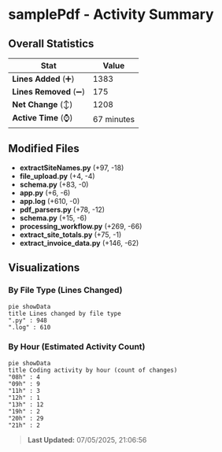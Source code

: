 # samplePdf - Activity Summary 

## Overall Statistics

| Stat                   | Value                                                             |
| ---------------------- | ----------------------------------------------------------------- |
| **Lines Added** (➕)   | 1383                                          |
| **Lines Removed** (➖) | 175                                        |
| **Net Change** (↕)    | 1208                |
| **Active Time** (⌚)   | 67 minutes |


## Modified Files
- **extractSiteNames.py** (+97, -18)
- **file_upload.py** (+4, -4)
- **schema.py** (+83, -0)
- **app.py** (+6, -6)
- **app.log** (+610, -0)
- **pdf_parsers.py** (+78, -12)
- **schema.py** (+15, -6)
- **processing_workflow.py** (+269, -66)
- **extract_site_totals.py** (+75, -1)
- **extract_invoice_data.py** (+146, -62)

## Visualizations

### By File Type (Lines Changed)

```mermaid
pie showData
title Lines changed by file type
".py" : 948
".log" : 610
```

### By Hour (Estimated Activity Count)

```mermaid
pie showData
title Coding activity by hour (count of changes)
"08h" : 4
"09h" : 9
"11h" : 3
"12h" : 1
"13h" : 12
"19h" : 2
"20h" : 29
"21h" : 2
```


> **Last Updated:** 07/05/2025, 21:06:56